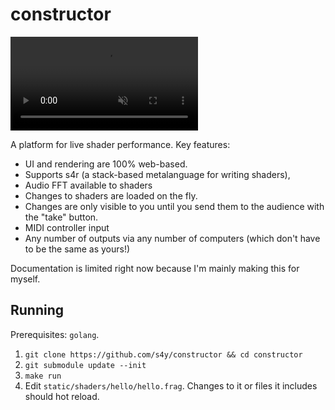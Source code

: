 # constructor

<video src="https://user-images.githubusercontent.com/111870/125859043-fa65041c-4126-4759-8aa4-9d82734458a0.mp4" muted autoplay loop></video>

A platform for live shader performance. Key features:

- UI and rendering are 100% web-based.
- Supports s4r (a stack-based metalanguage for writing shaders), 
- Audio FFT available to shaders
- Changes to shaders are loaded on the fly.
- Changes are only visible to you until you send them to the audience with the "take" button.
- MIDI controller input
- Any number of outputs via any number of computers (which don't have to be the same as yours!)

Documentation is limited right now because I'm mainly making this for myself.

## Running

Prerequisites: `golang`.

1. `git clone https://github.com/s4y/constructor && cd constructor`
2. `git submodule update --init`
3. `make run`
4. Edit `static/shaders/hello/hello.frag`. Changes to it or files it includes should hot reload.

